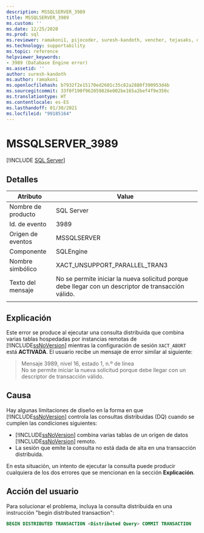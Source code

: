 ```yaml
---
description: MSSQLSERVER_3989
title: MSSQLSERVER_3989
ms.custom: ''
ms.date: 12/25/2020
ms.prod: sql
ms.reviewer: ramakoni1, pijocoder, suresh-kandoth, vencher, tejasaks, docast
ms.technology: supportability
ms.topic: reference
helpviewer_keywords:
- 3989 (Database Engine error)
ms.assetid: ''
author: suresh-kandoth
ms.author: ramakoni
ms.openlocfilehash: b7932f2e15170ed2601c35c82a2880f390953d4b
ms.sourcegitcommit: 33f0f190f962059826e002be165a2bef4f9e350c
ms.translationtype: HT
ms.contentlocale: es-ES
ms.lasthandoff: 01/30/2021
ms.locfileid: "99185164"
---
```

# <a name="mssqlserver_3989"></a>MSSQLSERVER_3989
 [!INCLUDE [SQL Server](../../includes/applies-to-version/sqlserver.md)]

## <a name="details"></a>Detalles

|Atributo|Value|
|---|---|
|Nombre de producto|SQL Server|
|Id. de evento|3989|
|Origen de eventos|MSSQLSERVER|
|Componente|SQLEngine|
|Nombre simbólico|XACT_UNSUPPORT_PARALLEL_TRAN3|
|Texto del mensaje|No se permite iniciar la nueva solicitud porque debe llegar con un descriptor de transacción válido.|
||

## <a name="explanation"></a>Explicación

Este error se produce al ejecutar una consulta distribuida que combina varias tablas hospedadas por instancias remotas de [!INCLUDE[ssNoVersion](../../includes/ssnoversion-md.md)] mientras la configuración de sesión `XACT_ABORT` está **ACTIVADA**. El usuario recibe un mensaje de error similar al siguiente:

> Mensaje 3989, nivel 16, estado 1, n.º de línea  
No se permite iniciar la nueva solicitud porque debe llegar con un descriptor de transacción válido.

## <a name="cause"></a>Causa

Hay algunas limitaciones de diseño en la forma en que [!INCLUDE[ssNoVersion](../../includes/ssnoversion-md.md)] controla las consultas distribuidas (DQ) cuando se cumplen las condiciones siguientes:

- [!INCLUDE[ssNoVersion](../../includes/ssnoversion-md.md)] combina varias tablas de un origen de datos [!INCLUDE[ssNoVersion](../../includes/ssnoversion-md.md)] remoto.
- La sesión que emite la consulta no está dada de alta en una transacción distribuida.

En esta situación, un intento de ejecutar la consulta puede producir cualquiera de los dos errores que se mencionan en la sección **Explicación**.

## <a name="user-action"></a>Acción del usuario

Para solucionar el problema, incluya la consulta distribuida en una instrucción "begin distributed transaction":

```sql
BEGIN DISTRIBUTED TRANSACTION <Distributed Query> COMMIT TRANSACTION
```
